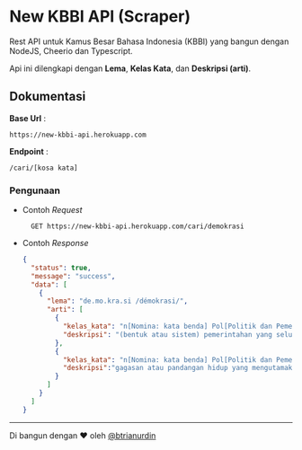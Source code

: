 # New KBBI API (Scraper)
Rest API untuk Kamus Besar Bahasa Indonesia (KBBI) yang bangun dengan NodeJS, Cheerio dan Typescript. 

Api ini dilengkapi dengan **Lema**, **Kelas Kata**, dan **Deskripsi (arti)**.


## Dokumentasi
**Base Url** : 
```
https://new-kbbi-api.herokuapp.com
``` 
**Endpoint** : 
```
/cari/[kosa kata]
```

### Pengunaan
- Contoh *Request*
  ```
    GET https://new-kbbi-api.herokuapp.com/cari/demokrasi
  ```
- Contoh *Response*
  ```json
  {
    "status": true,
    "message": "success",
    "data": [
      {
        "lema": "de.mo.kra.si /démokrasi/",
        "arti": [
          {
            "kelas_kata": "n[Nomina: kata benda] Pol[Politik dan Pemerintahan: -]",
            "deskripsi": "(bentuk atau sistem) pemerintahan yang seluruh rakyatnya turut serta memerintah dengan perantaraan wakilnya; pemerintahan rakyat"
          },
          {
            "kelas_kata": "n[Nomina: kata benda] Pol[Politik dan Pemerintahan: -]",
            "deskripsi":"gagasan atau pandangan hidup yang mengutamakan persamaan hak dan kewajiban serta perlakuan yang sama bagi semua warga negara"
          }
        ]
      }
    ]
  }
  ```
---
Di bangun dengan ❤️ oleh [@btrianurdin](https://twitter.com/btrianurdin)